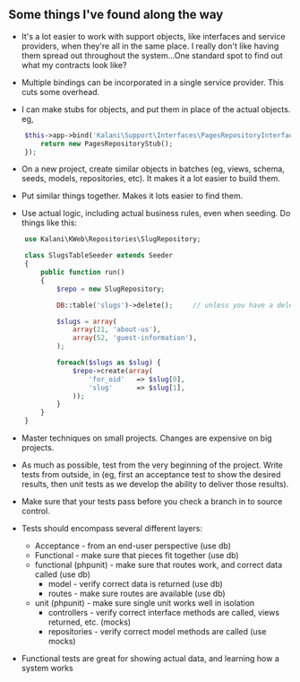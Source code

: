 Some things I've found along the way
----------------------------------------

* It's a lot easier to work with support objects, like interfaces and service providers, when they're all in the same place. I really don't like having them spread out throughout the system...One standard spot to find out what my contracts look like?

* Multiple bindings can be incorporated in a single service provider. This cuts some overhead.

* I can make stubs for objects, and put them in place of the actual objects. eg,

```php
    $this->app->bind('Kalani\Support\Interfaces\PagesRepositoryInterface', function() {
        return new PagesRepositoryStub();
    });
```

* On a new project, create similar objects in batches (eg, views, schema, seeds, models, repositories, etc). It makes it a lot easier to build them.

* Put similar things together. Makes it lots easier to find them.

* Use actual logic, including actual business rules, even when seeding. Do things like this:

```php
    use Kalani\KWeb\Repositories\SlugRepository;

    class SlugsTableSeeder extends Seeder 
    {
        public function run()
        {
            $repo = new SlugRepository;

            DB::table('slugs')->delete();     // unless you have a deleteAll method in your repo

            $slugs = array(
                array(21, 'about-us'),
                array(52, 'guest-information'),    
            );

            foreach($slugs as $slug) {
                $repo->create(array(
                    'for_oid'   => $slug[0],
                    'slug'      => $slug[1],
                ));
            }
        }
    }
```

* Master techniques on small projects. Changes are expensive on big projects.

* As much as possible, test from the very beginning of the project. Write tests from outside, in (eg, first an acceptance test to show the desired results, then unit tests as we develop the ability to deliver those results).

* Make sure that your tests pass before you check a branch in to source control.

* Tests should encompass several different layers:

    * Acceptance - from an end-user perspective  (use db)
    * Functional - make sure that pieces fit together  (use db)
    * functional (phpunit) - make sure that routes work, and correct data called  (use db)
        * model - verify correct data is returned (use db)
        * routes - make sure routes are available (use db)
    * unit (phpunit) - make sure single unit works well in isolation
        * controllers - verify correct interface methods are called, views returned, etc. (mocks)
        * repositories - verify correct model methods are called  (use mocks)

* Functional tests are great for showing actual data, and learning how a system works



